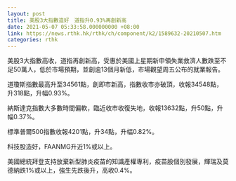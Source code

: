 ```yaml
---
layout: post
title: 美股3大指數造好　道指升0.93%再創新高
date: 2021-05-07 05:33:58.000000000 +08:00
link: https://news.rthk.hk/rthk/ch/component/k2/1589632-20210507.htm
categories: rthk
---
```


美股3大指數高收，道指再創新高，受惠於美國上星期新申領失業救濟人數跌至不足50萬人，低於市場預期，並創逾13個月新低，市場觀望周五公布的就業報告。

道瓊斯指數最高升至34561點，創即市新高，指數收市亦破頂，收報34548點，升318點，升幅0.93%。

納斯達克指數大多數時間偏軟，臨近收市收復失地，收報13632點，升50點，升幅0.37%。

標準普爾500指數收報4201點，升34點，升幅0.82%。

科技股造好，FAANMG升近1%或以上。

美國總統拜登支持放棄新型肺炎疫苗的知識產權專利，疫苗股個別發展，輝瑞及莫德納跌1%或以上，強生先跌後升，高收0.4%。

